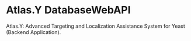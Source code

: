 # Atlas.Y DatabaseWebAPI

Atlas.Y: Advanced Targeting and Localization Assistance System for Yeast (Backend Application).
